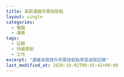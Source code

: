 ```yaml
---
title: 高薪運維所需技能點
layout: single
categories:
  - 電腦
  - 運維
tags:
  - 記錄
  - 持續更新
  - 工作
excerpt: "運維自我提升所需技能點學習過程記錄"
last_modified_at: 2020-10-02T00:45:42+08:00
---
```

